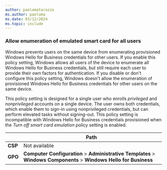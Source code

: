 ```yaml
---
author: paolomatarazzo
ms.author: paoloma
ms.date: 03/12/2024
ms.topic: include
---
```


### Allow enumeration of emulated smart card for all users

Windows prevents users on the same device from enumerating provisioned Windows Hello for Business credentials for other users. If you enable this policy setting, Windows allows all users of the device to enumerate all Windows Hello for Business credentials, but still require each user to provide their own factors for authentication. If you disable or don't configure this policy setting, Windows doesn't allow the enumeration of provisioned Windows Hello for Business credentials for other users on the same device.

This policy setting is designed for a single user who enrolls *privileged* and *nonprivileged* accounts on a single device. The user owns both credentials, which enable them to sign-in using nonprivileged credentials, but can perform elevated tasks without signing-out. This policy setting is incompatible with Windows Hello for Business credentials provisioned when the *Turn off smart card emulation* policy setting is enabled.

|  | Path |
|--|--|
| **CSP** |  Not available |
| **GPO** | **Computer Configuration** > **Administrative Templates** > **Windows Components** > **Windows Hello for Business** |
